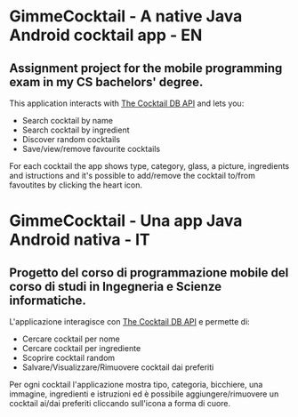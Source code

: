 # GimmeCocktail - A native Java Android cocktail app - EN
## Assignment project for the mobile programming exam in my CS bachelors' degree.

This application interacts with [The Cocktail DB API](https://www.thecocktaildb.com/) and lets you:

* Search cocktail by name
* Search cocktail by ingredient
* Discover random cocktails
* Save/view/remove favourite cocktails

For each cocktail the app shows type, category, glass, a picture, ingredients and istructions and it's possible to add/remove the cocktail to/from favoutites by clicking the heart icon.

# GimmeCocktail - Una app Java Android nativa - IT
## Progetto del corso di programmazione mobile del corso di studi in Ingegneria e Scienze informatiche.

L'applicazione interagisce con [The Cocktail DB API](https://www.thecocktaildb.com/) e permette di:

* Cercare cocktail per nome
* Cercare cocktail per ingrediente
* Scoprire cocktail random
* Salvare/Visualizzare/Rimuovere cocktail dai preferiti

Per ogni cocktail l'applicazione mostra tipo, categoria, bicchiere, una immagine, ingredienti e istruzioni ed è possibile aggiungere/rimuovere un cocktail ai/dai preferiti cliccando sull'icona a forma di cuore. 

